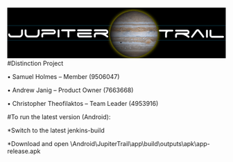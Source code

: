 ![logo](https://raw.githubusercontent.com/Andrewjanig/JupiterTrail/master/Android/Images/logo.jpg)
#Distinction Project

•	Samuel Holmes – Member (9506047)

•	Andrew Janig – Product Owner (7663668)

•	Christopher Theofilaktos – Team Leader (4953916)


#To run the latest version (Android):

*Switch to the latest jenkins-build

*Download and open \Android\JupiterTrail\app\build\outputs\apk\app-release.apk
